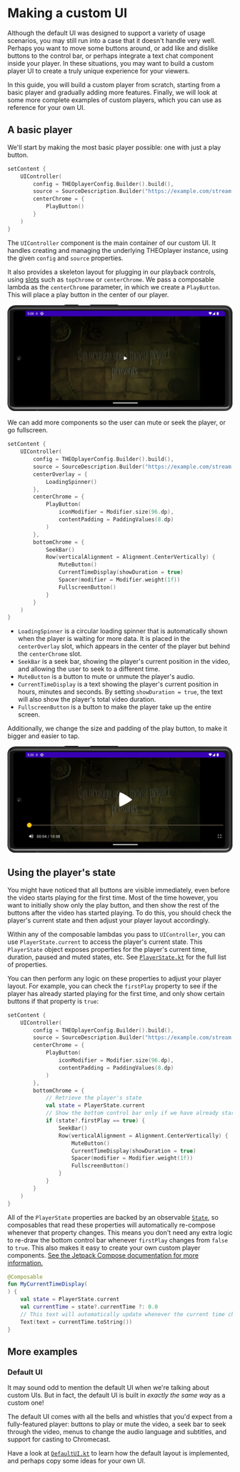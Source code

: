 # Making a custom UI

Although the default UI was designed to support a variety of usage scenarios, you may still run into a case that it doesn't handle very well. Perhaps you want to move some buttons around, or add like and dislike buttons to the control bar, or perhaps integrate a text chat component inside your player. In these situations, you may want to build a custom player UI to create a truly unique experience for your viewers.

In this guide, you will build a custom player from scratch, starting from a basic player and gradually adding more features. Finally, we will look at some more complete examples of custom players, which you can use as reference for your own UI.

## A basic player

We'll start by making the most basic player possible: one with just a play button.

```kotlin
setContent {
    UIController(
        config = THEOplayerConfig.Builder().build(),
        source = SourceDescription.Builder("https://example.com/stream.m3u8").build(),
        centerChrome = {
            PlayButton()
        }
    )
}
```

The `UIController` component is the main container of our custom UI. It handles creating and managing the underlying THEOplayer instance, using the given `config` and `source` properties.

It also provides a skeleton layout for plugging in our playback controls, using [slots](https://developer.android.com/jetpack/compose/layouts/basics#slot-based-layouts) such as `topChrome` or `centerChrome`. We pass a composable lambda as the `centerChrome` parameter, in which we create a `PlayButton`. This will place a play button in the center of our player.

![Screenshot](../assets/custom-ui-basic.png)

We can add more components so the user can mute or seek the player, or go fullscreen.

```kotlin
setContent {
    UIController(
        config = THEOplayerConfig.Builder().build(),
        source = SourceDescription.Builder("https://example.com/stream.m3u8").build(),
        centerOverlay = {
            LoadingSpinner()
        },
        centerChrome = {
            PlayButton(
                iconModifier = Modifier.size(96.dp),
                contentPadding = PaddingValues(8.dp)
            )
        },
        bottomChrome = {
            SeekBar()
            Row(verticalAlignment = Alignment.CenterVertically) {
                MuteButton()
                CurrentTimeDisplay(showDuration = true)
                Spacer(modifier = Modifier.weight(1f))
                FullscreenButton()
            }
        }
    )
}
```

- `LoadingSpinner` is a circular loading spinner that is automatically shown when the player is waiting for more data. It is placed in the `centerOverlay` slot, which appears in the center of the player but behind the `centerChrome` slot.
- `SeekBar` is a seek bar, showing the player's current position in the video, and allowing the user to seek to a different time.
- `MuteButton` is a button to mute or unmute the player's audio.
- `CurrentTimeDisplay` is a text showing the player's current position in hours, minutes and seconds. By setting `showDuration = true`, the text will also show the player's total video duration.
- `FullscreenButton` is a button to make the player take up the entire screen.

Additionally, we change the size and padding of the play button, to make it bigger and easier to tap.

![Screenshot](../assets/custom-ui-seekbar.png)

## Using the player's state

You might have noticed that all buttons are visible immediately, even before the video starts playing for the first time. Most of the time however, you want to initially show only the play button, and then show the rest of the buttons after the video has started playing. To do this, you should check the player's current state and then adjust your player layout accordingly.

Within any of the composable lambdas you pass to `UIController`, you can use `PlayerState.current` to access the player's current state. This `PlayerState` object exposes properties for the player's current time, duration, paused and muted states, etc. See [`PlayerState.kt`](../../ui/src/main/java/com/theoplayer/android/ui/PlayerState.kt) for the full list of properties.

You can then perform any logic on these properties to adjust your player layout. For example, you can check the `firstPlay` property to see if the player has already started playing for the first time, and only show certain buttons if that property is `true`:

```kotlin
setContent {
    UIController(
        config = THEOplayerConfig.Builder().build(),
        source = SourceDescription.Builder("https://example.com/stream.m3u8").build(),
        centerChrome = {
            PlayButton(
                iconModifier = Modifier.size(96.dp),
                contentPadding = PaddingValues(8.dp)
            )
        },
        bottomChrome = {
            // Retrieve the player's state
            val state = PlayerState.current
            // Show the bottom control bar only if we have already started playing before
            if (state?.firstPlay == true) {
                SeekBar()
                Row(verticalAlignment = Alignment.CenterVertically) {
                    MuteButton()
                    CurrentTimeDisplay(showDuration = true)
                    Spacer(modifier = Modifier.weight(1f))
                    FullscreenButton()
                }
            }
        }
    )
}
```

All of the `PlayerState` properties are backed by an observable [`State`](https://developer.android.com/reference/kotlin/androidx/compose/runtime/State), so composables that read these properties will automatically re-compose whenever that property changes. This means you don't need any extra logic to re-draw the bottom control bar whenever `firstPlay` changes from `false` to `true`. This also makes it easy to create your own custom player components. [See the Jetpack Compose documentation for more information.](https://developer.android.com/jetpack/compose/state)

```kotlin
@Composable
fun MyCurrentTimeDisplay(
) {
    val state = PlayerState.current
    val currentTime = state?.currentTime ?: 0.0
    // This text will automatically update whenever the current time changes
    Text(text = currentTime.toString())
}
```

## More examples

### Default UI

It may sound odd to mention the default UI when we're talking about custom UIs. But in fact, the default UI is built in _exactly the same way_ as a custom one!

The default UI comes with all the bells and whistles that you'd expect from a fully-featured player: buttons to play or mute the video, a seek bar to seek through the video, menus to change the audio language and subtitles, and support for casting to Chromecast.

Have a look at [`DefaultUI.kt`](../../ui/src/main/java/com/theoplayer/android/ui/DefaultUI.kt) to learn how the default layout is implemented, and perhaps copy some ideas for your own UI.
